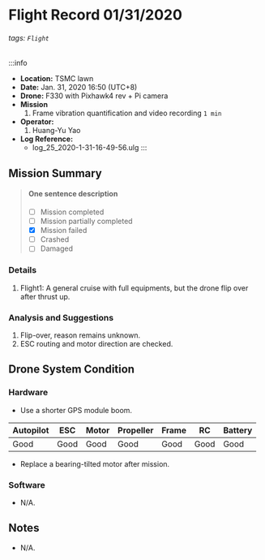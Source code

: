 # Flight Record 01/31/2020
###### tags: `Flight`

:::info
- **Location:** TSMC lawn
- **Date:** Jan. 31, 2020 16:50 (UTC+8)
- **Drone:** F330 with Pixhawk4 rev + Pi camera
- **Mission**
    1. Frame vibration quantification and video recording `1 min`
- **Operator:**
    1. Huang-Yu Yao
- **Log Reference:** 
    * log_25_2020-1-31-16-49-56.ulg
:::

## Mission Summary
> 
> #### One sentence description
> - [ ] Mission completed
> - [ ] Mission partially completed
> - [x] Mission failed
> - [ ] Crashed
> - [ ] Damaged
>
### Details
1. Flight1: A general cruise with full equipments, but the drone flip over after thrust up.

### Analysis and Suggestions
1. Flip-over, reason remains unknown.
2. ESC routing and motor direction are checked.


## Drone System Condition

### Hardware
* Use a shorter GPS module boom.

| Autopilot | ESC    | Motor   | Propeller | Frame  | RC    | Battery |
| --------- | ------ | ------- | --------- | ------ | ----- | ------- |
| Good      | Good   | Good    | Good      | Good   | Good  | Good    |

* Replace a bearing-tilted motor after mission.

### Software
* N/A.

## Notes
* N/A.
